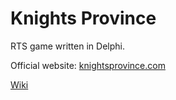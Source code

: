 # Knights Province

RTS game written in Delphi.

Official website: [knightsprovince.com](http://knightsprovince.com)

[Wiki](https://github.com/Kromster80/knights_province/wiki)
